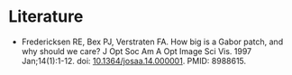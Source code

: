 Literature
==========

* Fredericksen RE, Bex PJ, Verstraten FA. How big is a Gabor patch, and why should we care? J Opt Soc Am A Opt Image Sci Vis. 1997 Jan;14(1):1-12. doi: [10.1364/josaa.14.000001](https://doi.org/10.1364/josaa.14.000001). PMID: 8988615.